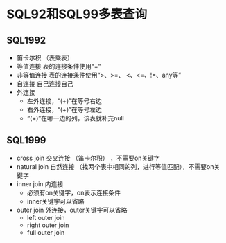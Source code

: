 # SQL92和SQL99多表查询

## SQL1992
  * 笛卡尔积 （表乘表）
  * 等值连接 表的连接条件使用“=”
  * 非等值连接 表的连接条件使用“>、>=、 <、<=、!=、any等”
  * 自连接 自己连接自己
  * 外连接
    * 左外连接，“(+)”在等号右边
    * 右外连接，“(+)”在等号左边
    * “(+)”在哪一边的列，该表就补充null

## SQL1999
  * cross join 交叉连接 （笛卡尔积） ，不需要on关键字
  * natural join 自然连接 （找两个表中相同的列，进行等值匹配），不需要on关键字
  * inner join 内连接
    * 必须有on关键字，on表示连接条件
    * inner关键字可以省略
  * outer join 外连接，outer关键字可以省略
    * left outer join
    * right outer join
    * full outer join
